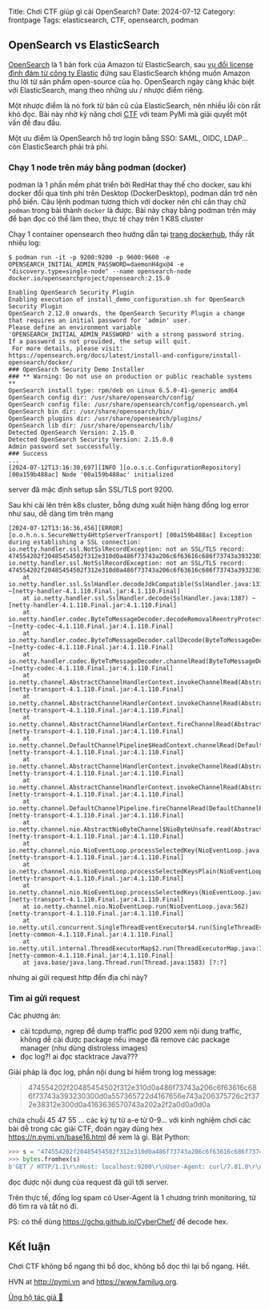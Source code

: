 Title: Chơi CTF giúp gì cài OpenSearch?
Date: 2024-07-12
Category: frontpage
Tags: elasticsearch, CTF, opensearch, podman


## OpenSearch vs ElasticSearch
[OpenSearch](https://opensearch.org/) là 1 bản fork của Amazon từ ElasticSearch, sau [vụ đổi license đình đám từ công ty Elastic](https://www.elastic.co/blog/why-license-change-aws) đứng sau ElasticSearch không muốn Amazon thu lời từ sản phẩm open-source của họ.
OpenSearch ngày càng khác biệt với ElasticSearch, mang theo những ưu / nhược điểm riêng.

Một nhược điểm là nó fork từ bản cũ của ElasticSearch, nên nhiều lỗi còn rất khó đọc. Bài này nhờ kỹ năng chơi [CTF](https://pp.pymi.vn/article/pymictf/) với team PyMi mà giải quyết một vấn đề đau đầu.

Một ưu điểm là OpenSearch hỗ trợ login bằng SSO: SAML, OIDC, LDAP... còn ElasticSearch phải trả phí.

### Chạy 1 node trên máy bằng podman (docker)
podman là 1 phần mềm phát triển bởi RedHat thay thế cho docker, sau khi docker đổi qua tính phí trên Desktop (DockerDesktop), podman dần trở nên phổ biến.
Câu lệnh podman tương thích với docker nên chỉ cần thay chữ `podman` trong bài thành `docker` là được. Bài này chạy bằng podman trên máy để bạn đọc có thể làm theo, thực tế chạy trên 1 K8S cluster

Chạy 1 container opensearch theo hướng dẫn tại [trang dockerhub](https://hub.docker.com/r/opensearchproject/opensearch), thấy rất nhiều log:


```
$ podman run -it -p 9200:9200 -p 9600:9600 -e OPENSEARCH_INITIAL_ADMIN_PASSWORD=daemonH4gx@4 -e "discovery.type=single-node" --name opensearch-node docker.io/opensearchproject/opensearch:2.15.0

Enabling OpenSearch Security Plugin
Enabling execution of install_demo_configuration.sh for OpenSearch Security Plugin 
OpenSearch 2.12.0 onwards, the OpenSearch Security Plugin a change that requires an initial password for 'admin' user. 
Please define an environment variable 'OPENSEARCH_INITIAL_ADMIN_PASSWORD' with a strong password string. 
If a password is not provided, the setup will quit. 
 For more details, please visit: https://opensearch.org/docs/latest/install-and-configure/install-opensearch/docker/
### OpenSearch Security Demo Installer
### ** Warning: Do not use on production or public reachable systems **
OpenSearch install type: rpm/deb on Linux 6.5.0-41-generic amd64
OpenSearch config dir: /usr/share/opensearch/config/
OpenSearch config file: /usr/share/opensearch/config/opensearch.yml
OpenSearch bin dir: /usr/share/opensearch/bin/
OpenSearch plugins dir: /usr/share/opensearch/plugins/
OpenSearch lib dir: /usr/share/opensearch/lib/
Detected OpenSearch Version: 2.15.0
Detected OpenSearch Security Version: 2.15.0.0
Admin password set successfully.
### Success
...
[2024-07-12T13:16:30,697][INFO ][o.o.s.c.ConfigurationRepository] [00a159b488ac] Node '00a159b488ac' initialized
```

server đã mặc định setup sẵn SSL/TLS port 9200.

Sau khi cài lên trên k8s cluster, bỗng dưng xuất hiện hàng đống log error như sau, dễ dàng tìm trên mạng

```
[2024-07-12T13:16:36,456][ERROR][o.o.h.n.s.SecureNetty4HttpServerTransport] [00a159b488ac] Exception during establishing a SSL connection: io.netty.handler.ssl.NotSslRecordException: not an SSL/TLS record: 474554202f20485454502f312e310d0a486f73743a206c6f63616c686f73743a393230300d0a557365722d4167656e743a206375726c2f372e38312e300d0a4163636570743a202a2f2a0d0a0d0a
io.netty.handler.ssl.NotSslRecordException: not an SSL/TLS record: 474554202f20485454502f312e310d0a486f73743a206c6f63616c686f73743a393230300d0a557365722d4167656e743a206375726c2f372e38312e300d0a4163636570743a202a2f2a0d0a0d0a
	at io.netty.handler.ssl.SslHandler.decodeJdkCompatible(SslHandler.java:1314) ~[netty-handler-4.1.110.Final.jar:4.1.110.Final]
	at io.netty.handler.ssl.SslHandler.decode(SslHandler.java:1387) ~[netty-handler-4.1.110.Final.jar:4.1.110.Final]
	at io.netty.handler.codec.ByteToMessageDecoder.decodeRemovalReentryProtection(ByteToMessageDecoder.java:530) ~[netty-codec-4.1.110.Final.jar:4.1.110.Final]
	at io.netty.handler.codec.ByteToMessageDecoder.callDecode(ByteToMessageDecoder.java:469) ~[netty-codec-4.1.110.Final.jar:4.1.110.Final]
	at io.netty.handler.codec.ByteToMessageDecoder.channelRead(ByteToMessageDecoder.java:290) ~[netty-codec-4.1.110.Final.jar:4.1.110.Final]
	at io.netty.channel.AbstractChannelHandlerContext.invokeChannelRead(AbstractChannelHandlerContext.java:444) [netty-transport-4.1.110.Final.jar:4.1.110.Final]
	at io.netty.channel.AbstractChannelHandlerContext.invokeChannelRead(AbstractChannelHandlerContext.java:420) [netty-transport-4.1.110.Final.jar:4.1.110.Final]
	at io.netty.channel.AbstractChannelHandlerContext.fireChannelRead(AbstractChannelHandlerContext.java:412) [netty-transport-4.1.110.Final.jar:4.1.110.Final]
	at io.netty.channel.DefaultChannelPipeline$HeadContext.channelRead(DefaultChannelPipeline.java:1407) [netty-transport-4.1.110.Final.jar:4.1.110.Final]
	at io.netty.channel.AbstractChannelHandlerContext.invokeChannelRead(AbstractChannelHandlerContext.java:440) [netty-transport-4.1.110.Final.jar:4.1.110.Final]
	at io.netty.channel.AbstractChannelHandlerContext.invokeChannelRead(AbstractChannelHandlerContext.java:420) [netty-transport-4.1.110.Final.jar:4.1.110.Final]
	at io.netty.channel.DefaultChannelPipeline.fireChannelRead(DefaultChannelPipeline.java:918) [netty-transport-4.1.110.Final.jar:4.1.110.Final]
	at io.netty.channel.nio.AbstractNioByteChannel$NioByteUnsafe.read(AbstractNioByteChannel.java:166) [netty-transport-4.1.110.Final.jar:4.1.110.Final]
	at io.netty.channel.nio.NioEventLoop.processSelectedKey(NioEventLoop.java:788) [netty-transport-4.1.110.Final.jar:4.1.110.Final]
	at io.netty.channel.nio.NioEventLoop.processSelectedKeysPlain(NioEventLoop.java:689) [netty-transport-4.1.110.Final.jar:4.1.110.Final]
	at io.netty.channel.nio.NioEventLoop.processSelectedKeys(NioEventLoop.java:652) [netty-transport-4.1.110.Final.jar:4.1.110.Final]
	at io.netty.channel.nio.NioEventLoop.run(NioEventLoop.java:562) [netty-transport-4.1.110.Final.jar:4.1.110.Final]
	at io.netty.util.concurrent.SingleThreadEventExecutor$4.run(SingleThreadEventExecutor.java:994) [netty-common-4.1.110.Final.jar:4.1.110.Final]
	at io.netty.util.internal.ThreadExecutorMap$2.run(ThreadExecutorMap.java:74) [netty-common-4.1.110.Final.jar:4.1.110.Final]
	at java.base/java.lang.Thread.run(Thread.java:1583) [?:?]
```

nhưng ai gửi request http đến địa chỉ này?
### Tìm ai gửi request

Các phương án:

- cài tcpdump, ngrep để dump traffic pod 9200 xem nội dung traffic, không dễ cài được package nếu image đã remove các package manager (như dùng distroless images)
- đọc log?! ai đọc stacktrace Java???

Giải pháp là đọc log, phần nội dung bí hiểm trong log message: 

> 474554202f20485454502f312e310d0a486f73743a206c6f63616c686f73743a393230300d0a557365722d4167656e743a206375726c2f372e38312e300d0a4163636570743a202a2f2a0d0a0d0a

chứa chuỗi 45 47 55 ... các ký tự từ a-e từ 0-9... với kinh nghiệm chơi các bài dễ trong các giải CTF, đoán ngay dùng hex <https://n.pymi.vn/base16.html> để xem là gì. Bật Python:

```py
>>> s = "474554202f20485454502f312e310d0a486f73743a206c6f63616c686f73743a393230300d0a557365722d4167656e743a206375726c2f372e38312e300d0a4163636570743a202a2f2a0d0a0d0a"
>>> bytes.fromhex(s)
b'GET / HTTP/1.1\r\nHost: localhost:9200\r\nUser-Agent: curl/7.81.0\r\nAccept: */*\r\n\r\n'
```

đọc được nội dung của request đã gửi tới server.

Trên thực tế, đống log spam có User-Agent là 1 chương trình monitoring, từ đó tìm ra và tắt nó đi.

PS: có thể dùng <https://gchq.github.io/CyberChef/> để decode hex.

## Kết luận
Chơi CTF không bổ ngang thì bổ dọc,
không bổ dọc thì lại bổ ngang.
Hết.

HVN at <http://pymi.vn> and <https://www.familug.org>.

[Ủng hộ tác giả 🍺](https://www.familug.org/p/ung-ho.html)
